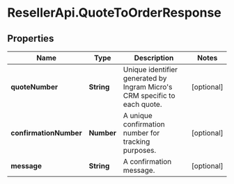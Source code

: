 # ResellerApi.QuoteToOrderResponse

## Properties

Name | Type | Description | Notes
------------ | ------------- | ------------- | -------------
**quoteNumber** | **String** | Unique identifier generated by Ingram Micro&#39;s CRM specific to each quote. | [optional] 
**confirmationNumber** | **Number** | A unique confirmation number for tracking purposes. | [optional] 
**message** | **String** | A confirmation message. | [optional] 



